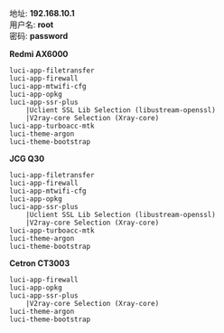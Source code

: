 地址: **192.168.10.1**<br>
用户名: **root**<br>
密码: **password**

**Redmi AX6000**
```
luci-app-filetransfer
luci-app-firewall
luci-app-mtwifi-cfg
luci-app-opkg
luci-app-ssr-plus
    |Uclient SSL Lib Selection (libustream-openssl)
    |V2ray-core Selection (Xray-core)
luci-app-turboacc-mtk
luci-theme-argon
luci-theme-bootstrap
```

**JCG Q30**
```
luci-app-filetransfer
luci-app-firewall
luci-app-mtwifi-cfg
luci-app-opkg
luci-app-ssr-plus
    |Uclient SSL Lib Selection (libustream-openssl)
    |V2ray-core Selection (Xray-core)
luci-app-turboacc-mtk
luci-theme-argon
luci-theme-bootstrap
```

**Cetron CT3003**
```
luci-app-firewall
luci-app-opkg
luci-app-ssr-plus
    |V2ray-core Selection (Xray-core)
luci-theme-argon
luci-theme-bootstrap
```
